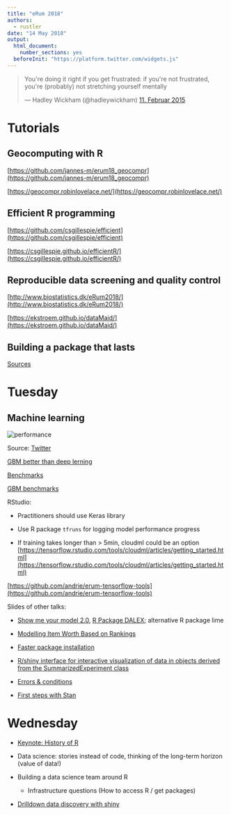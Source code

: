 ```yaml
---
title: "eRum 2018"
authors:
  - rustler
date: "14 May 2018"
output: 
  html_document: 
    number_sections: yes
  beforeInit: "https://platform.twitter.com/widgets.js"
---
```




<blockquote class="twitter-tweet" data-lang="de"><p lang="en" dir="ltr">You&#39;re doing it right if you get frustrated: if you&#39;re not frustrated, you&#39;re (probably) not stretching yourself mentally</p>&mdash; Hadley Wickham (@hadleywickham) <a href="https://twitter.com/hadleywickham/status/565516733516349441?ref_src=twsrc%5Etfw">11. Februar 2015</a></blockquote>

# Tutorials

## Geocomputing with R

[https://github.com/jannes-m/erum18_geocompr](https://github.com/jannes-m/erum18_geocompr)

[https://geocompr.robinlovelace.net/](https://geocompr.robinlovelace.net/)

## Efficient R programming

[https://github.com/csgillespie/efficient](https://github.com/csgillespie/efficient)

[https://csgillespie.github.io/efficientR/](https://csgillespie.github.io/efficientR/)
## Reproducible data screening and quality control

[http://www.biostatistics.dk/eRum2018/](http://www.biostatistics.dk/eRum2018/)

[https://ekstroem.github.io/dataMaid/](https://ekstroem.github.io/dataMaid/)

## Building a package that lasts

[Sources](https://github.com/ColinFay/erum2018)


# Tuesday

## Machine learning

![performance](https://pbs.twimg.com/media/DdQTk-FX4AE6r20.jpg:large)

Source: [Twitter](https://twitter.com/DataScienceLA/status/996443690280345603)


[GBM better than deep lerning](https://speakerdeck.com/szilard/better-than-deep-learning-gradient-boosting-machines-gbm-in-r-erum-conference-budapest-may-2018)


[Benchmarks](https://github.com/szilard/benchm-ml)

[GBM benchmarks](https://github.com/szilard/GBM-perf)

RStudio:
 
- Practitioners should use Keras library
 
- Use R package `tfruns` for logging model performance progress

- If training takes longer than > 5min, cloudml could be an option [https://tensorflow.rstudio.com/tools/cloudml/articles/getting_started.html](https://tensorflow.rstudio.com/tools/cloudml/articles/getting_started.html)


[https://github.com/andrie/erum-tensorflow-tools](https://github.com/andrie/erum-tensorflow-tools)


Slides of other talks: 

- [Show me your model 2.0](https://github.com/pbiecek/Talks/blob/master/2018/ShowMeYourModel_20_eRum.pdf), [R Package DALEX](https://pbiecek.github.io/DALEX/); alternative R package lime

- [Modelling Item Worth Based on Rankings](https://gitpitch.com/hturner/talks/eRum2018)

- [Faster package installation](http://dirk.eddelbuettel.com/blog/2017/11/27/#011_faster_package_installation_one)

- [R/shiny interface for interactive visualization of data in objects derived from the SummarizedExperiment class](https://github.com/csoneson/iSEE)

- [Errors & conditions](https://www.dropbox.com/s/fi5fswytwatw1kk/condition-erum.pdf)

- [First steps with Stan](https://datawookie.github.io/talk-first-steps-with-stan/)

# Wednesday 

- [Keynote: History of R](https://github.com/rsbivand/eRum18)

- Data science: stories instead of code, thinking of the long-term horizon (value of data!)
      
- Building a data science team around R
    
    + Infrastructure questions (How to access R / get packages)
    
- [Drilldown data discovery with shiny](https://github.com/bborgesr/erum2018)
